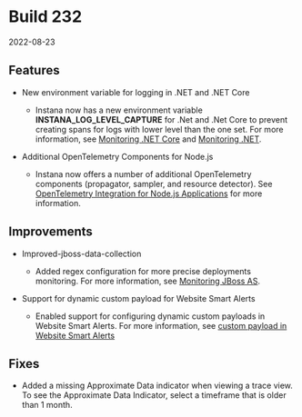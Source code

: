 # Build 232

2022-08-23

## Features

* New environment variable for logging in .NET and .NET Core

    * Instana now has a new environment variable **INSTANA_LOG_LEVEL_CAPTURE** for .Net and .Net Core to prevent creating spans for logs with lower level than the one set. For more information, see [Monitoring .NET Core](../../ecosystem/dot-net-core/index.md) and [Monitoring .NET](../../ecosystem/dot-net/index.md).

* Additional OpenTelemetry Components for Node.js

    * Instana now offers a number of additional OpenTelemetry components (propagator, sampler, and resource detector). See [OpenTelemetry Integration for Node.js Applications](../../ecosystem/node-js/opentelemetry-integration.md) for more information.

## Improvements

* Improved-jboss-data-collection

    * Added regex configuration for more precise deployments monitoring. For more information,
    see [Monitoring JBoss AS](../../ecosystem/jboss-as-wildfly/index.md#sensor-configuration).

* Support for dynamic custom payload for Website Smart Alerts

    * Enabled support for configuring dynamic custom payloads in Website Smart Alerts. For more information, see [custom payload in Website Smart Alerts](../../website_monitoring/smart_alerts.md#custom-payloads)

## Fixes

* Added a missing Approximate Data indicator when viewing a trace view. To see the Approximate Data Indicator, select a timeframe that is older than 1 month.

